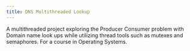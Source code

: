 ```yaml
---
title: DNS Multithreaded Lookup
---
```


A multithreaded project exploring the Producer Consumer problem with Domain name look ups while utilizing thread tools such as mutexes and semaphores. For a course in Operating Systems.